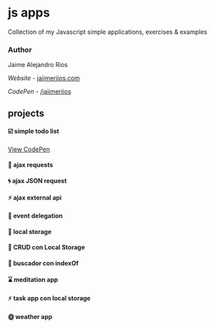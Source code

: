 # js apps

Collection of my Javascript simple applications, exercises & examples

### Author

Jaime Alejandro Rios

_Website_ - [jaiimeriios.com](https://jaiimeriios.com/)

_CodePen_ - [/jaiimeriios](https://codepen.io/jaiimeriios/)

## projects

#### :ballot_box_with_check: simple todo list

[View CodePen](https://codepen.io/jaiimeriios/pen/PLzmLJ)

#### :japanese_goblin: ajax requests

#### :cyclone: ajax JSON request

#### :zap: ajax external api

#### :deciduous_tree: event delegation

#### :floppy_disk: local storage

#### :balloon: CRUD con Local Storage

#### :ear_of_rice: buscador con indexOf

#### :hourglass: meditation app

#### :zap: task app con local storage

#### :sun_with_face: weather app